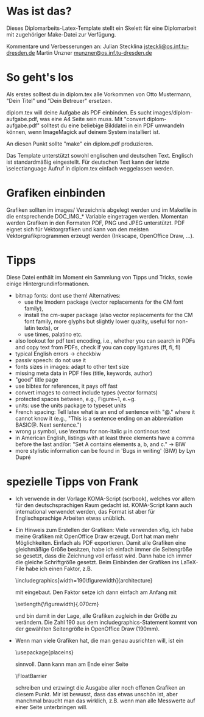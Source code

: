 Was ist das?
============

Dieses Diplomarbeits-Latex-Template stellt ein Skelett für eine
Diplomarbeit mit zugehöriger Make-Datei zur Verfügung.

Kommentare und Verbesserungen an:
Julian Stecklina <jsteckli@os.inf.tu-dresden.de>
Martin Unzner <munzner@os.inf.tu-dresden.de>

So geht's los
==============

Als erstes solltest du in diplom.tex alle Vorkommen von Otto
Mustermann, "Dein Titel" und "Dein Betreuer" ersetzen.

diplom.tex will deine Aufgabe als PDF einbinden. Es sucht
images/diplom-aufgabe.pdf, was eine A4 Seite sein muss. Mit "convert
<dein-gescanntes-bild> diplom-aufgabe.pdf" solltest du eine beliebige
Bilddatei in ein PDF umwandeln können, wenn ImageMagick auf deinem
System installiert ist.

An diesen Punkt sollte "make" ein diplom.pdf produzieren.

Das Template unterstützt sowohl englischen und deutschen
Text. Englisch ist standardmäßig eingestellt. Für deutschen Text kann
der letzte \selectlanguage Aufruf in diplom.tex einfach weggelassen
werden.

Grafiken einbinden
==================

Grafiken sollten im images/ Verzeichnis abgelegt werden und im
Makefile in die entsprechende DOC_IMG_* Variable eingetragen
werden. Momentan werden Grafiken in den Formaten PDF, PNG und JPEG
unterstützt. PDF eignet sich für Vektorgrafiken und kann von den
meisten Vektorgrafikprogrammen erzeugt werden (Inkscape, OpenOffice
Draw, ...).

Tipps
=====

Diese Datei enthält im Moment ein Sammlung von Tipps und Tricks, sowie
einige Hintergrundinformationen.

- bitmap fonts: dont use them! Alternatives:
  - use the lmodern package (vector replacements for the CM font family),
  - install the cm-super package (also vector replacements for the CM
    font family, more glyphs but slightly lower quality, useful for
    non-latin texts), or
  - use times, palatino etc.
- also lookout for pdf text encoding, i.e., whether you can search in
  PDFs and copy text from PDFs, check if you can copy ligatures (ff, fi, fl)
- typical English errors -> checkbiw
- passiv speech: do not use it
- fonts sizes in images: adapt to other text size
- missing meta data in PDF files (title, keywords, author)
- "good" title page
- use bibtex for references, it pays off fast
- convert images to correct include types (vector formats)
- protected spaces between, e.g., Figure~1, e.~g.
- units: use the units package to typeset units
- French spacing: Tell latex what is an end of sentence with "\@."
  where it cannot know it (e.g., "This is a sentence ending on an
  abbreviation BASIC\@.  Next sentence.")
- wrong µ symbol, use \textmu for non-italic µ in continous text
- in American English, listings with at least three elements have a
  comma before the last and/or: "Set A contains elements a, b, and c."
  -> BIW
- more stylistic information can be found in 'Bugs in writing' (BIW)
  by Lyn Dupré


spezielle Tipps von Frank
=========================

- Ich verwende in der Vorlage KOMA-Script (scrbook), welches vor allem
  für den deutschsprachigen Raum gedacht ist.  KOMA-Script kann auch
  international verwendet werden, das Format ist aber für
  Englischsprachige Arbeiten etwas unüblich.

- Ein Hinweis zum Erstellen der Grafiken: Viele verwenden xfig, ich
  habe meine Grafiken mit OpenOffice Draw erzeugt.  Dort hat man mehr
  Möglichkeiten.  Einfach als PDF exportieren.  Damit alle Grafiken
  eine gleichmäßige Größe besitzen, habe ich einfach immer die
  Seitengröße so gesetzt, dass die Zeichnung voll erfasst wird.  Dann
  habe ich immer die gleiche Schriftgröße gesetzt.  Beim Einbinden der
  Grafiken ins LaTeX-File habe ich einen Faktor, z.B.

    \includegraphics[width=190\figurewidth]{architecture}

  mit eingebaut.  Den Faktor setze ich dann einfach am Anfang mit

    \setlength{\figurewidth}{.070cm}

  und bin damit in der Lage, alle Grafiken zugleich in der Größe zu verändern.
  Die Zahl 190 aus dem includegraphics-Statement kommt von der gewählten
  Seitengröße in OpenOffice Draw (190mm).

- Wenn man viele Grafiken hat, die man genau ausrichten will, ist ein

    \usepackage{placeins}

  sinnvoll. Dann kann man am Ende einer Seite

    \FloatBarrier

  schreiben und erzwingt die Ausgabe aller noch offenen Grafiken an
  diesem Punkt.  Mir ist bewusst, dass das etwas unschön ist, aber
  manchmal braucht man das wirklich, z.B. wenn man alle Messwerte auf
  einer Seite unterbringen will.
